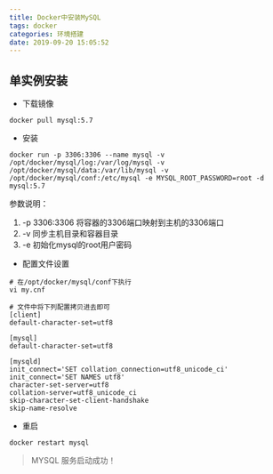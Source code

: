 ```yaml
---
title: Docker中安装MySQL
tags: docker
categories: 环境搭建
date: 2019-09-20 15:05:52
---
```



## 单实例安装

- 下载镜像

```shell
docker pull mysql:5.7
```

- 安装

```shell
docker run -p 3306:3306 --name mysql -v /opt/docker/mysql/log:/var/log/mysql -v /opt/docker/mysql/data:/var/lib/mysql -v /opt/docker/mysql/conf:/etc/mysql -e MYSQL_ROOT_PASSWORD=root -d mysql:5.7
```

参数说明：

1. -p 3306:3306 将容器的3306端口映射到主机的3306端口
2. -v 同步主机目录和容器目录
3. -e 初始化mysql的root用户密码

- 配置文件设置

```shell
# 在/opt/docker/mysql/conf下执行
vi my.cnf

# 文件中将下列配置拷贝进去即可
[client]
default-character-set=utf8

[mysql]
default-character-set=utf8

[mysqld]
init_connect='SET collation_connection=utf8_unicode_ci'
init_connect='SET NAMES utf8'
character-set-server=utf8
collation-server=utf8_unicode_ci
skip-character-set-client-handshake
skip-name-resolve
```

- 重启

```shell
docker restart mysql
```

> MYSQL 服务启动成功！

